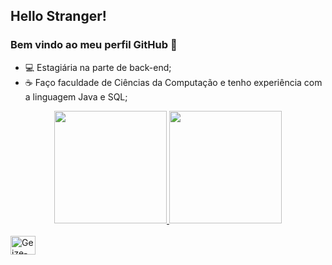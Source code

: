 ## Hello Stranger! 
### Bem vindo ao meu perfil GitHub 👋

- 💻 Estagiária na parte de back-end;
- ☕ Faço faculdade de Ciências da Computação e tenho experiência com a linguagem Java e SQL;

<div align="center">
  <a href="https://github.com/gkele">
  <img height="180em" src="https://github-readme-stats.vercel.app/api?username=gkele&show_icons=true&theme=radical&include_all_commits=true&count_private=true"/>
  <img height="180em" src="https://github-readme-stats.vercel.app/api/top-langs/?username=gkele&layout=compact&langs_count=7&theme=radical"/>
</div>
  
<div style="display: inline_block"><br>
  <img align="center" alt="Geize-Java" height="30" width="40" src="https://cdn.jsdelivr.net/gh/devicons/devicon/icons/java/java-original.svg"/>
</div>
  
  ##
